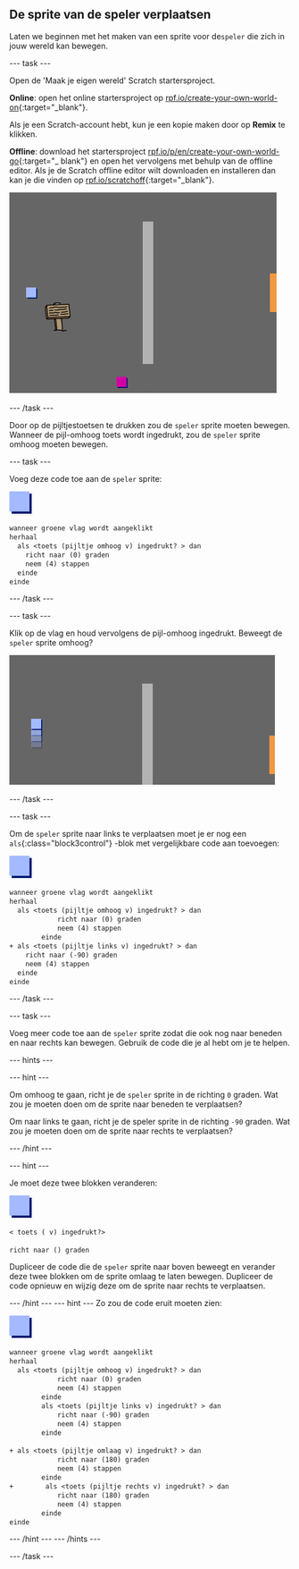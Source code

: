 ## De sprite van de speler verplaatsen

Laten we beginnen met het maken van een sprite voor de`speler` die zich in jouw wereld kan bewegen.

\--- task \---

Open de 'Maak je eigen wereld' Scratch startersproject.

**Online**: open het online startersproject op [rpf.io/create-your-own-world-on](http://rpf.io/create-your-own-world-on){:target="_blank"}.

Als je een Scratch-account hebt, kun je een kopie maken door op **Remix** te klikken.

**Offline**: download het startersproject [rpf.io/p/en/create-your-own-world-go](http://rpf.io/p/en/create-your-own-world-go){:target="_ blank"} en open het vervolgens met behulp van de offline editor. Als je de Scratch offline editor wilt downloaden en installeren dan kan je die vinden op [rpf.io/scratchoff](https://rpf.io/scratchoff){:target="_blank"}.

![schermafdruk](images/world-starter.png)

\--- /task \---

Door op de pijltjestoetsen te drukken zou de `speler` sprite moeten bewegen. Wanneer de pijl-omhoog toets wordt ingedrukt, zou de `speler` sprite omhoog moeten bewegen.

\--- task \---

Voeg deze code toe aan de `speler` sprite:

![speler](images/player.png)

```blocks3
wanneer groene vlag wordt aangeklikt
herhaal 
  als <toets (pijltje omhoog v) ingedrukt? > dan 
    richt naar (0) graden
    neem (4) stappen
  einde
einde
```

\--- /task \---

\--- task \---

Klik op de vlag en houd vervolgens de pijl-omhoog ingedrukt. Beweegt de `speler` sprite omhoog?

![schermafdruk](images/world-up.png)

\--- /task \---

\--- task \---

Om de `speler` sprite naar links te verplaatsen moet je er nog een `als`{:class="block3control"} -blok met vergelijkbare code aan toevoegen:

![speler](images/player.png)

```blocks3
wanneer groene vlag wordt aangeklikt
herhaal 
  als <toets (pijltje omhoog v) ingedrukt? > dan
            richt naar (0) graden
            neem (4) stappen
        einde
+ als <toets (pijltje links v) ingedrukt? > dan 
    richt naar (-90) graden
    neem (4) stappen
  einde
einde
```

\--- /task \---

\--- task \---

Voeg meer code toe aan de `speler` sprite zodat die ook nog naar beneden en naar rechts kan bewegen. Gebruik de code die je al hebt om je te helpen.

\--- hints \---

\--- hint \---

Om omhoog te gaan, richt je de `speler` sprite in de richting `0` graden. Wat zou je moeten doen om de sprite naar beneden te verplaatsen?

Om naar links te gaan, richt je de speler sprite in de richting `-90` graden. Wat zou je moeten doen om de sprite naar rechts te verplaatsen?

\--- /hint \---

\--- hint \---

Je moet deze twee blokken veranderen:

![speler](images/player.png)

```blocks3
< toets ( v) ingedrukt?>

richt naar () graden
```

Dupliceer de code die de `speler` sprite naar boven beweegt en verander deze twee blokken om de sprite omlaag te laten bewegen. Dupliceer de code opnieuw en wijzig deze om de sprite naar rechts te verplaatsen.

\--- /hint \--- \--- hint \--- Zo zou de code eruit moeten zien:

![speler](images/player.png)

```blocks3
wanneer groene vlag wordt aangeklikt
herhaal 
  als <toets (pijltje omhoog v) ingedrukt? > dan
            richt naar (0) graden
            neem (4) stappen
        einde
        als <toets (pijltje links v) ingedrukt? > dan
            richt naar (-90) graden
            neem (4) stappen
        einde

+ als <toets (pijltje omlaag v) ingedrukt? > dan
            richt naar (180) graden
            neem (4) stappen
        einde
+        als <toets (pijltje rechts v) ingedrukt? > dan
            richt naar (180) graden
            neem (4) stappen
        einde
einde
```

\--- /hint \--- \--- /hints \---

\--- /task \---
